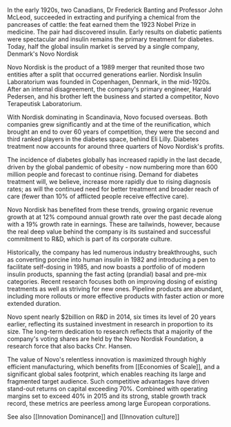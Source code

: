 In the early 1920s, two Canadians, Dr Frederick Banting and Professor John McLeod, succeeded in extracting and purifying a chemical from the pancreases of cattle: the feat earned them the 1923 Nobel Prize in medicine. The pair had discovered insulin. Early results on diabetic patients were spectacular and insulin remains the primary treatment for diabetes. Today, half the global insulin market is served by a single company, Denmark's Novo Nordisk

Novo Nordisk is the product of a 1989 merger that reunited those two entities after a split that occurred generations earlier. Nordisk Insulin Laboratorium was founded in Copenhagen, Denmark, in the mid-1920s. After an internal disagreement, the company's primary engineer, Harald Pedersen, and his brother left the business and started a competitor, Novo Terapeutisk Laboratorium. 

With Nordisk dominating in Scandinavia, Novo focused overseas. Both companies grew significantly and at the time of the reunification, which brought an end to over 60 years of competition, they were the second and third ranked players in the diabetes space, behind Eli Lilly. Diabetes treatment now accounts for around three quarters of Novo Nordisk's profits.

The incidence of diabetes globally has increased rapidly in the last decade, driven by the global pandemic of obesity - now numbering more than 600 million people and forecast to continue rising. Demand for diabetes treatment will, we believe, increase more rapidly due to rising diagnosis rates; as will the continued need for better treatment and broader reach of care (fewer than 10% of afflicted people receive effective care).

Novo Nordisk has benefited from these trends, growing organic revenue growth at at 12% compound annual growth rate over the past decade along with a 19% growth rate in earnings. These are tailwinds, however, because the real deep value behind the company is its sustained and successful commitment to R&D, which is part of its corporate culture.

Historically, the company  has led numerous industry breakthroughs, such as converting porcine into human insulin in 1982 and introducing a pen to facilitate self-dosing in 1985, and now boasts a portfolio of of modern insulin products, spanning the fast acting (prandial) basal and pre-mix categories. Recent research focuses both on improving dosing of existing treatments as well as striving for new ones. Pipeline products are abundant, including more rollouts or more effective products with faster action or more extended duration.

Novo spent nearly $2billion on R&D in 2014, six times its level of 20 years earlier, reflecting its sustained investment in research in proportion to its size.  The long-term dedication to research reflects that a majority of the company's voting shares are held by the Novo Nordisk Foundation, a research force that also backs Chr. Hansen.

The value of Novo's relentless innovation is maximized through highly efficient manufacturing, which benefits from [[Economies of Scale]], and a significant global sales footprint, which enables reaching its large and fragmented target audience.  Such competitive advantages have driven stand-out returns on capital exceeding 70%. Combined with operating margins set to exceed 40% in 2015 and its strong, stable growth track record, these metrics are peerless among large European corporations.

See also [[Innovation Dominance]] and [[Innovation culture]]